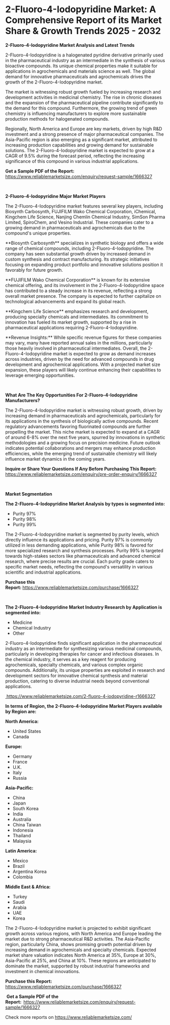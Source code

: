 <p><h1>2-Fluoro-4-Iodopyridine Market: A Comprehensive Report of its Market Share & Growth Trends 2025 - 2032</h1></p><p><strong>2-Fluoro-4-Iodopyridine Market Analysis and Latest Trends</strong></p>
<p><p>2-Fluoro-4-Iodopyridine is a halogenated pyridine derivative primarily used in the pharmaceutical industry as an intermediate in the synthesis of various bioactive compounds. Its unique chemical properties make it suitable for applications in agrochemicals and materials science as well. The global demand for innovative pharmaceuticals and agrochemicals drives the growth of the 2-Fluoro-4-Iodopyridine market.</p><p>The market is witnessing robust growth fueled by increasing research and development activities in medicinal chemistry. The rise in chronic diseases and the expansion of the pharmaceutical pipeline contribute significantly to the demand for this compound. Furthermore, the growing trend of green chemistry is influencing manufacturers to explore more sustainable production methods for halogenated compounds.</p><p>Regionally, North America and Europe are key markets, driven by high R&D investment and a strong presence of major pharmaceutical companies. The Asia-Pacific region is also emerging as a significant market, attributed to increasing production capabilities and growing demand for sustainable solutions. The 2-Fluoro-4-Iodopyridine market is expected to grow at a CAGR of 9.5% during the forecast period, reflecting the increasing significance of this compound in various industrial applications.</p></p>
<p><strong>Get a Sample PDF of the Report:&nbsp;</strong> <a href="https://www.reliablemarketsize.com/enquiry/request-sample/1666327?utm_campaign=3104&utm_medium=2&utm_source=Github&utm_content=ia&utm_term=02042025&utm_id=2-fluoro-4-iodopyridine">https://www.reliablemarketsize.com/enquiry/request-sample/1666327</a></p>
<p>&nbsp;</p>
<p><strong>2-Fluoro-4-Iodopyridine Major Market Players</strong></p>
<p><p>The 2-Fluoro-4-Iodopyridine market features several key players, including Biosynth Carbosynth, FUJIFILM Wako Chemical Corporation, iChemical, Kingchem Life Science, Nanjing Chemlin Chemical Industry, SimSon Pharma Limited, SpiroChem, and Vesino Industrial. These companies cater to a growing demand in pharmaceuticals and agrochemicals due to the compound's unique properties.</p><p>**Biosynth Carbosynth** specializes in synthetic biology and offers a wide range of chemical compounds, including 2-Fluoro-4-Iodopyridine. The company has seen substantial growth driven by increased demand in custom synthesis and contract manufacturing. Its strategic initiatives focusing on expanding product portfolio and innovative solutions position it favorably for future growth.</p><p>**FUJIFILM Wako Chemical Corporation** is known for its extensive chemical offering, and its involvement in the 2-Fluoro-4-Iodopyridine space has contributed to a steady increase in its revenue, reflecting a strong overall market presence. The company is expected to further capitalize on technological advancements and expand its global reach.</p><p>**Kingchem Life Science** emphasizes research and development, producing specialty chemicals and intermediates. Its commitment to innovation has fueled its market growth, supported by a rise in pharmaceutical applications requiring 2-Fluoro-4-Iodopyridine.</p><p>**Revenue Insights:** While specific revenue figures for these companies may vary, many have reported annual sales in the millions, particularly those heavily involved in pharmaceutical intermediates. Overall, the 2-Fluoro-4-Iodopyridine market is expected to grow as demand increases across industries, driven by the need for advanced compounds in drug development and agrochemical applications. With a projected market size expansion, these players will likely continue enhancing their capabilities to leverage emerging opportunities.</p></p>
<p>&nbsp;</p>
<p><strong>What Are The Key Opportunities For 2-Fluoro-4-Iodopyridine Manufacturers?</strong></p>
<p><p>The 2-Fluoro-4-Iodopyridine market is witnessing robust growth, driven by increasing demand in pharmaceuticals and agrochemicals, particularly for its applications in the synthesis of biologically active compounds. Recent regulatory advancements favoring fluorinated compounds are further propelling the market. This niche market is expected to expand at a CAGR of around 6-8% over the next five years, spurred by innovations in synthetic methodologies and a growing focus on precision medicine. Future outlook indicates potential collaborations and mergers may enhance production efficiencies, while the emerging trend of sustainable chemistry will likely influence market dynamics in the coming years.</p></p>
<p><strong>Inquire or Share Your Questions If Any Before Purchasing This Report:</strong> <a href="https://www.reliablemarketsize.com/enquiry/pre-order-enquiry/1666327?utm_campaign=3104&utm_medium=2&utm_source=Github&utm_content=ia&utm_term=02042025&utm_id=2-fluoro-4-iodopyridine">https://www.reliablemarketsize.com/enquiry/pre-order-enquiry/1666327</a></p>
<p>&nbsp;</p>
<p><strong>Market Segmentation</strong></p>
<p><strong>The 2-Fluoro-4-Iodopyridine Market Analysis by types is segmented into:</strong></p>
<p><ul><li>Purity 97%</li><li>Purity 98%</li><li>Purity 99%</li></ul></p>
<p><p>The 2-Fluoro-4-Iodopyridine market is segmented by purity levels, which directly influence its applications and pricing. Purity 97% is commonly utilized in less demanding applications, while Purity 98% is favored for more specialized research and synthesis processes. Purity 99% is targeted towards high-stakes sectors like pharmaceuticals and advanced chemical research, where precise results are crucial. Each purity grade caters to specific market needs, reflecting the compound's versatility in various scientific and industrial applications.</p></p>
<p><strong>Purchase this Report:&nbsp;</strong><a href="https://www.reliablemarketsize.com/purchase/1666327?utm_campaign=3104&utm_medium=2&utm_source=Github&utm_content=ia&utm_term=02042025&utm_id=2-fluoro-4-iodopyridine">https://www.reliablemarketsize.com/purchase/1666327</a></p>
<p>&nbsp;</p>
<p><strong>The 2-Fluoro-4-Iodopyridine Market Industry Research by Application is segmented into:</strong></p>
<p><ul><li>Medicine</li><li>Chemical Industry</li><li>Other</li></ul></p>
<p><p>2-Fluoro-4-Iodopyridine finds significant application in the pharmaceutical industry as an intermediate for synthesizing various medicinal compounds, particularly in developing therapies for cancer and infectious diseases. In the chemical industry, it serves as a key reagent for producing agrochemicals, specialty chemicals, and various complex organic compounds. Additionally, its unique properties are exploited in research and development sectors for innovative chemical synthesis and material production, catering to diverse industrial needs beyond conventional applications.</p></p>
<p><a href="https://www.reliablemarketsize.com/2-fluoro-4-iodopyridine-r1666327?utm_campaign=3104&utm_medium=2&utm_source=Github&utm_content=ia&utm_term=02042025&utm_id=2-fluoro-4-iodopyridine">&nbsp;https://www.reliablemarketsize.com/2-fluoro-4-iodopyridine-r1666327</a></p>
<p><strong>In terms of Region, the 2-Fluoro-4-Iodopyridine Market Players available by Region are:</strong></p>
<p>
    <p> <strong> North America: </strong>
        <ul>
            <li>United States</li>
            <li>Canada</li>
        </ul>
        </p> 
    <p> <strong> Europe: </strong>
        <ul>
            <li>Germany</li>
            <li>France</li>
            <li>U.K.</li>
            <li>Italy</li>
            <li>Russia</li>
        </ul>
        </p> 
    <p> <strong> Asia-Pacific: </strong>
        <ul>
            <li>China</li>
            <li>Japan</li>
            <li>South Korea</li>
            <li>India</li>
            <li>Australia</li>
            <li>China Taiwan</li>
            <li>Indonesia</li>
            <li>Thailand</li>
            <li>Malaysia</li>
        </ul>
        </p> 
    <p> <strong> Latin America: </strong>
        <ul>
            <li>Mexico</li>
            <li>Brazil</li>
            <li>Argentina Korea</li>
            <li>Colombia</li>
        </ul>
        </p> 
    <p> <strong> Middle East & Africa: </strong>
        <ul>
            <li>Turkey</li>
            <li>Saudi</li>
            <li>Arabia</li>
            <li>UAE</li>
            <li>Korea</li>
        </ul>
    </p>
    </p>
<p><p>The 2-Fluoro-4-Iodopyridine market is projected to exhibit significant growth across various regions, with North America and Europe leading the market due to strong pharmaceutical R&D activities. The Asia-Pacific region, particularly China, shows promising growth potential driven by increasing demand in agrochemicals and specialty chemicals. Expected market share valuation indicates North America at 35%, Europe at 30%, Asia-Pacific at 25%, and China at 10%. These regions are anticipated to dominate the market, supported by robust industrial frameworks and investment in chemical innovations.</p></p>
<p><strong>Purchase this Report: </strong><a href="https://www.reliablemarketsize.com/purchase/1666327?utm_campaign=3104&utm_medium=2&utm_source=Github&utm_content=ia&utm_term=02042025&utm_id=2-fluoro-4-iodopyridine">https://www.reliablemarketsize.com/purchase/1666327</a></p>
<p>&nbsp;<strong>Get a Sample PDF of the Report:&nbsp;&nbsp;</strong><a href="https://www.reliablemarketsize.com/enquiry/request-sample/1666327?utm_campaign=3104&utm_medium=2&utm_source=Github&utm_content=ia&utm_term=02042025&utm_id=2-fluoro-4-iodopyridine">https://www.reliablemarketsize.com/enquiry/request-sample/1666327</a></p>
<p><strong></strong></p>
<p>Check more reports on <a href="https://www.reliablemarketsize.com/?utm_campaign=3104&utm_medium=2&utm_source=Github&utm_content=ia&utm_term=02042025&utm_id=2-fluoro-4-iodopyridine">https://www.reliablemarketsize.com/</a></p>